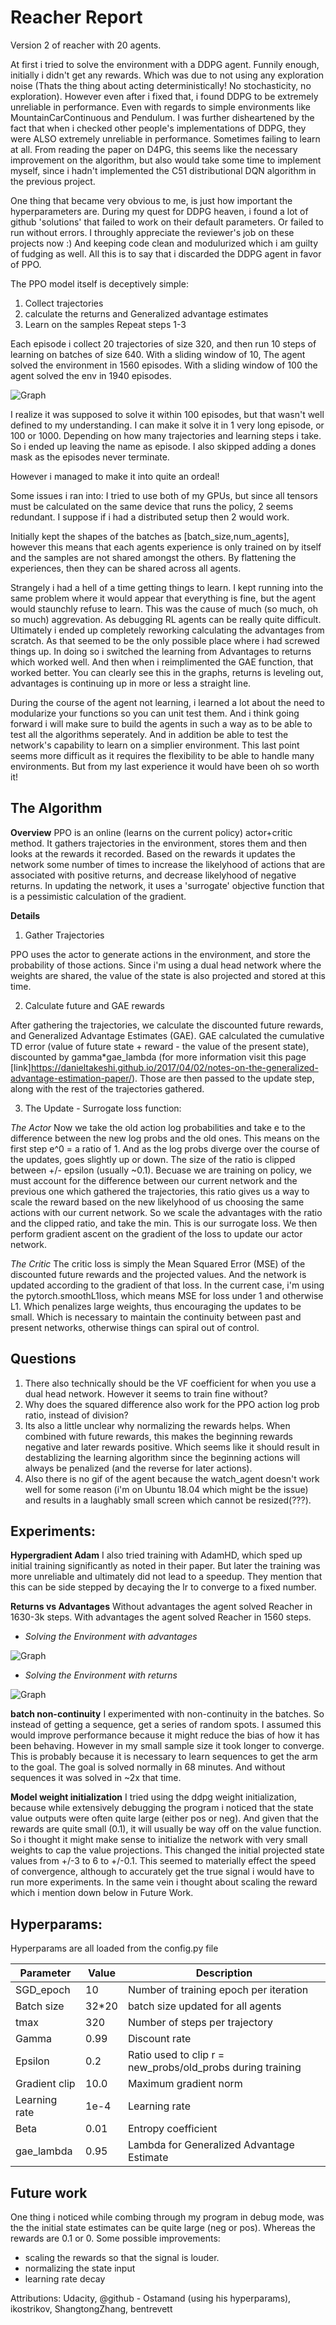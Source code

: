 # Reacher Report

Version 2 of reacher with 20 agents.



At first i tried to solve the environment with a DDPG agent. Funnily enough, initially i didn't get any rewards. Which was due to not using any exploration noise (Thats the thing about acting deterministically! No stochasticity, no exploration). However even after i fixed that, i found DDPG to be extremely unreliable in performance. Even with regards to simple environments like MountainCarContinuous and Pendulum. I was further disheartened by the fact that when i checked other people's implementations of DDPG, they were ALSO extremely unreliable in performance. Sometimes failing to learn at all. From reading the paper on D4PG, this seems like the necessary improvement on the algorithm, but also would take some time to implement myself, since i hadn't implemented the C51 distributional DQN algorithm in the previous project. 

One thing that became very obvious to me, is just how important the hyperparameters are. During my quest for DDPG heaven, i found a lot of github 'solutions' that failed to work on their default parameters. Or failed to run without errors. I throughly appreciate the reviewer's job on these projects now :) And keeping code clean and modulurized which i am guilty of fudging as well. All this is to say that i discarded the DDPG agent in favor of PPO.

The PPO model itself is deceptively simple:
1. Collect trajectories
2. calculate the returns and Generalized advantage estimates
3. Learn on the samples
Repeat steps 1-3

Each episode i collect 20 trajectories of size 320, and then run 10 steps of learning on batches of size 640.
With a sliding window of 10, The agent solved the environment in 1560 episodes. With a sliding window of 100 the agent solved the env in 1940 episodes. 

![Graph](/PPO_performance_mean100.png)

I realize it was supposed to solve it within 100 episodes, but that wasn't well defined to my understanding. I can make it solve it in 1 very long episode, or 100 or 1000. Depending on how many trajectories and learning steps i take. So i ended up leaving the name as episode. I also skipped adding a dones mask as the episodes never terminate.

However i managed to make it into quite an ordeal!

Some issues i ran into:
I tried to use both of my GPUs, but since all tensors must be calculated on the same device that runs the policy, 2 seems redundant. I suppose if i had a distributed setup then 2 would work.

Initially kept the shapes of the batches as [batch_size,num_agents], however this means that each agents experience is only trained on by itself and the samples are not shared amongst the others. By flattening the experiences, then they can be shared across all agents. 

Strangely i had a hell of a time getting things to learn. I kept running into the same problem where it would appear that everything is fine, but the agent would staunchly refuse to learn. This was the cause of much (so much, oh so much) aggrevation. As debugging RL agents can be really quite difficult. Ultimately i ended up completely reworking calculating the advantages from scratch. As that seemed to be the only possible place where i had screwed things up. In doing so i switched the learning from Advantages to returns which worked well. And then when i reimplimented the GAE function, that worked better. You can clearly see this in the graphs, returns is leveling out, advantages is continuing up in more or less a straight line.

During the course of the agent not learning, i learned a lot about the need to modularize your functions so you can unit test them. And i think going forward i will make sure to build the agents in such a way as to be able to test all the algorithms seperately. And in addition be able to test the network's capability to learn on a simplier environment. This last point seems more difficult as it requires the flexibility to be able to handle many environments. But from my last experience it would have been oh so worth it!

## The Algorithm

**Overview**
PPO is an online (learns on the current policy) actor+critic method. It gathers trajectories in the environment, stores them and then looks at the rewards it recorded. Based on the rewards it updates the network some number of times to increase the likelyhood of actions that are associated with positive returns, and decrease likelyhood of negative returns. In updating the network, it uses a 'surrogate' objective function that is a pessimistic calculation of the gradient. 

**Details**

1. Gather Trajectories

PPO uses the actor to generate actions in the environment, and store the probability of those actions. Since i'm using a dual head network where the weights are shared, the value of the state is also projected and stored at this time. 

2. Calculate future and GAE rewards

After gathering the trajectories, we calculate the discounted future rewards, and Generalized Advantage Estimates (GAE). GAE calculated the cumulative TD error (value of future state + reward - the value of the present state), discounted by gamma*gae_lambda (for more information visit this page [link]https://danieltakeshi.github.io/2017/04/02/notes-on-the-generalized-advantage-estimation-paper/). Those are then passed to the update step, along with the rest of the trajectories gathered. 

3. The Update - Surrogate loss function:

*The Actor*
Now we take the old action log probabilities and take e to the difference between the new log probs and the old ones. This means on the first step e^0 = a ratio of 1. And as the log probs diverge over the course of the updates, goes slightly up or down. The size of the ratio is clipped between +/- epsilon (usually ~0.1). Becuase we are training on policy, we must account for the difference between our current network and the previous one which gathered the trajectories, this ratio gives us a way to scale the reward based on the new likelyhood of us choosing the same actions with our current network. So we scale the advantages with the ratio and the clipped ratio, and take the min. This is our surrogate loss. We then perform gradient ascent on the gradient of the loss to update our actor network.

*The Critic*
The critic loss is simply the Mean Squared Error (MSE) of the discounted future rewards and the projected values. And the network is updated according to the gradient of that loss. In the current case, i'm using the pytorch.smoothL1loss, which means MSE for loss under 1 and otherwise L1. Which penalizes large weights, thus encouraging the updates to be small. Which is necessary to maintain the continuity between past and present networks, otherwise things can spiral out of control.

## Questions

1. There also technically should be the VF coefficient for when you use a dual head network. However it seems to train fine without?
2. Why does the squared difference also work for the PPO action log prob ratio, instead of division?
3. Its also a little unclear why normalizing the rewards helps. When combined with future rewards, this makes the beginning rewards negative and later rewards positive. Which seems like it should result in destablizing the learning algorithm since the beginning actions will always be penalized (and the reverse for later actions).
4. Also there is no gif of the agent because the watch_agent doesn't work well for some reason (i'm on Ubuntu 18.04 which might be the issue) and results in a laughably small screen which cannot be resized(???).

## Experiments:

**Hypergradient Adam**
I also tried training with AdamHD, which sped up initial training significantly as noted in their paper. But later the training was more unreliable and ultimately did not lead to a speedup. They mention that this can be side stepped by decaying the lr to converge to a fixed number.

**Returns vs Advantages**
Without advantages the agent solved Reacher in 1630-3k steps.
With advantages the agent solved Reacher in 1560 steps.

- *Solving the Environment with advantages*

![Graph](/PPO_performance_advantages.png)

- *Solving the Environment with returns*

![Graph](/PPO_performance_returns.png)

**batch non-continuity**
I experimented with non-continuity in the batches. So instead of getting a sequence, get a series of random spots. I assumed this would improve performance because it might reduce the bias of how it has been behaving. However in my small sample size it took longer to converge. This is probably because it is necessary to learn sequences to get the arm to the goal. The goal is solved normally in 68 minutes. And without sequences it was solved in ~2x that time.

**Model weight initialization**
I tried using the ddpg weight initialization, because while extensively debugging the program i noticed that the state value outputs were often quite large (either pos or neg). And given that the rewards are quite small (0.1), it will usually be way off on the value function. So i thought it might make sense to initialize the network with very small weights to cap the value projections. This changed the initial projected state values from +/-3 to 6 to +/-0.1. This seemed to materially effect the speed of convergence, although to accurately get the true signal i would have to run more experiments. In the same vein i thought about scaling the reward which i mention down below in Future Work.

## Hyperparams:

Hyperparams are all loaded from the config.py file

Parameter | Value | Description
------------ | ------------- | -------------
SGD_epoch | 10 | Number of training epoch per iteration
Batch size | 32*20 | batch size updated for all agents
tmax | 320 | Number of steps per trajectory 
Gamma | 0.99 | Discount rate 
Epsilon | 0.2 | Ratio used to clip r = new_probs/old_probs during training
Gradient clip | 10.0 | Maximum gradient norm 
Learning rate | 1e-4 | Learning rate 
Beta | 0.01 | Entropy coefficient 
gae_lambda | 0.95 | Lambda for Generalized Advantage Estimate

## Future work

One thing i noticed while combing through my program in debug mode, was the the initial state estimates can be quite large (neg or pos). Whereas the rewards are 0.1 or 0. Some possible improvements:
- scaling the rewards so that the signal is louder.
- normalizing the state input
- learning rate decay

Attributions:
Udacity, @github - Ostamand (using his hyperparams), ikostrikov, ShangtongZhang, bentrevett

